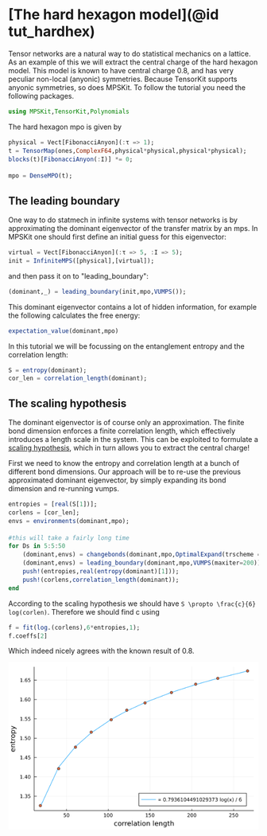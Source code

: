 # [The hard hexagon model](@id tut_hardhex)

Tensor networks are a natural way to do statistical mechanics on a lattice. As an example of this we will extract the central charge of the hard hexagon model. This model is known to have central charge 0.8, and has very peculiar non-local (anyonic) symmetries. Because TensorKit supports anyonic symmetries, so does MPSKit. To follow the tutorial you need the following packages.

```julia
using MPSKit,TensorKit,Polynomials
```

The hard hexagon mpo is given by

```julia
physical = Vect[FibonacciAnyon](:τ => 1);
t = TensorMap(ones,ComplexF64,physical*physical,physical*physical);
blocks(t)[FibonacciAnyon(:I)] *= 0;

mpo = DenseMPO(t);
```

## The leading boundary

One way to do statmech in infinite systems with tensor networks is by approximating the dominant eigenvector of the transfer matrix by an mps. In MPSKit one should first define an initial guess for this eigenvector:

```julia
virtual = Vect[FibonacciAnyon](:τ => 5, :I => 5);
init = InfiniteMPS([physical],[virtual]);
```

and then pass it on to "leading_boundary":
```julia
(dominant,_) = leading_boundary(init,mpo,VUMPS());
```

This dominant eigenvector contains a lot of hidden information, for example the following calculates the free energy:
```julia
expectation_value(dominant,mpo)
```

In this tutorial we will be focussing on the entanglement entropy and the correlation length:
```julia
S = entropy(dominant);
cor_len = correlation_length(dominant);
```

## The scaling hypothesis

The dominant eigenvector is of course only an approximation. The finite bond dimension enforces a finite correlation length, which effectively introduces a length scale in the system. This can be exploited to formulate a [scaling hypothesis](https://arxiv.org/pdf/0812.2903.pdf), which in turn allows you to extract the central charge!

First we need to know the entropy and correlation length at a bunch of different bond dimensions. Our approach will be to re-use the previous approximated dominant eigenvector, by simply expanding its bond dimension and re-running vumps.

```julia
entropies = [real(S[1])];
corlens = [cor_len];
envs = environments(dominant,mpo);

#this will take a fairly long time
for Ds in 5:5:50
    (dominant,envs) = changebonds(dominant,mpo,OptimalExpand(trscheme = truncdim(5)),envs);
    (dominant,envs) = leading_boundary(dominant,mpo,VUMPS(maxiter=200));
    push!(entropies,real(entropy(dominant)[1]));
    push!(corlens,correlation_length(dominant));
end
```

According to the scaling hypothesis we should have ``S \propto \frac{c}{6} log(corlen)``. Therefore we should find c using
```julia
f = fit(log.(corlens),6*entropies,1);
f.coeffs[2]
```

Which indeed nicely agrees with the known result of 0.8.

![](hardhex.png)
